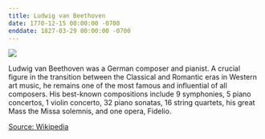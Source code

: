 ```yaml
---
title: Ludwig van Beethoven
date: 1770-12-15 00:00:00 -0700
enddate: 1827-03-29 00:00:00 -0700
---
```


![](https://upload.wikimedia.org/wikipedia/commons/thumb/6/6f/Beethoven.jpg/200px-Beethoven.jpg)

Ludwig van Beethoven was a German composer and pianist. A crucial figure in the transition between the Classical and Romantic eras in Western art music, he remains one of the most famous and influential of all composers. His best-known compositions include 9 symphonies, 5 piano concertos, 1 violin concerto, 32 piano sonatas, 16 string quartets, his great Mass the Missa solemnis, and one opera, Fidelio.

[Source: Wikipedia](https://en.wikipedia.org/wiki/Ludwig_van_Beethoven)
